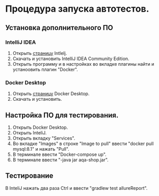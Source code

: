 # Процедура запуска автотестов.

## Установка дополнительного ПО

### IntelliJ IDEA

1. Открыть [страницу](https://www.jetbrains.com/idea/download/?section=windows) IntleIj.
2. Скачать и установить IntelliJ IDEA Community Edition.
3. Открыть программу и в настройках во вкладке плагины найти и устаноовить плагин "Docker".

### Docker Desktop

1. Открыть [страницу](https://www.docker.com/products/docker-desktop/) Docker Desktop.
2. Скачать и установить.

## Настройка ПО для тестирования.

1. Открыть Docker Desktop.
2. Открыть InteliJ.
3. Открыть вкладку "Services".
4. Во вкладке "Images" в строке "Image to pull" ввести "docker pull mysql:8.1" и нажать "Pull".
5. В терминале ввести "Docker-compose up".
6. В терминале ввести "-java jar aqa-shop.jar".

## Тестирование

В InteliJ нажать два раза Ctrl и ввести "gradlew test allureReport".